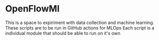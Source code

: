 # OpenFlowMl
This is a space to expiriment with data collection and machine learning. These scripts are to be run in GitHub actions for MLOps
Each script is a individual module that should be able to run on it's own
